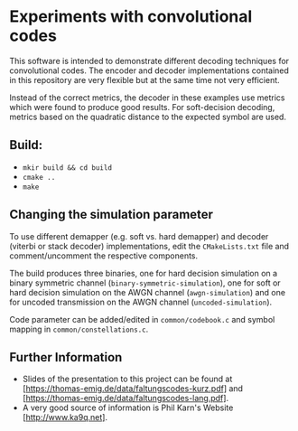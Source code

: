 # Experiments with convolutional codes

This software is intended to demonstrate different decoding techniques for convolutional codes. The encoder and decoder implementations contained in this repository are very flexible but at the same time not very efficient.

Instead of the correct metrics, the decoder in these examples use metrics which were found to produce good results. For soft-decision decoding, metrics based on the quadratic distance to the expected symbol are used.

## Build:

- `mkir build && cd build`
- `cmake ..`
- `make`

## Changing the simulation parameter

To use different demapper (e.g. soft vs. hard demapper) and decoder (viterbi or stack decoder) implementations, edit the `CMakeLists.txt` file and comment/uncomment the respective components.

The build produces three binaries, one for hard decision simulation on a binary symmetric channel (`binary-symmetric-simulation`), one for soft or hard decision simulation on the AWGN channel (`awgn-simulation`) and one for uncoded transmission on the AWGN channel (`uncoded-simulation`).

Code parameter can be added/edited in `common/codebook.c` and symbol mapping in `common/constellations.c`.

## Further Information

- Slides of the presentation to this project can be found at [https://thomas-emig.de/data/faltungscodes-kurz.pdf] and [https://thomas-emig.de/data/faltungscodes-lang.pdf].
- A very good source of information is Phil Karn's Website [http://www.ka9q.net].
